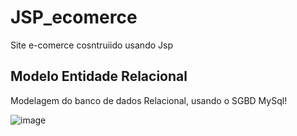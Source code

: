 # JSP_ecomerce
Site e-comerce cosntruiido usando Jsp


## Modelo Entidade Relacional
Modelagem do banco de dados Relacional, usando o SGBD MySql!

![image](https://github.com/And3rsoon/JSP_ecomerce/assets/114175542/cc2ad3ea-5267-4f86-af21-43821b86f28a)
